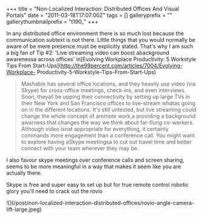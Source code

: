 +++
title = "Non-Localized Interaction: Distributed Offices And Visual Portals"
date = "2011-03-18T17:07:00Z"
tags = []
galleryprefix = ""
gallerythumbnailprefix = "t190_"
+++

In any distributed office environment there is so much lost because the
communication subtext is not there. Little things that you would normally be
aware of be mere presence must be explicitly stated. That's why I am such a
big fan of Tip #2: 'Live streaming video can boost abackground awarenessa
across offices' in[Evolving Workplace Productivity: 5 Workstyle Tips From
Start-Ups](http://the99percent.com/articles/7004/Evolving-Workplace-
Productivity-5-Workstyle-Tips-From-Start-Ups)

> Mashable has several office locations, and they heavily use video (via
Skype) for cross-office meetings, check-ins, and even interviews. Soon,
theyall be upping their connectivity by setting up large TVs in their New
York and San Francisco offices to live-stream whatas going on in the
different locations. It's still untested, but live streaming could change the
whole concept of aremote work,a providing a background awarness that
changes the way we think about far-flung co-workers. Although video isnat
appropriate for everything, it certainly commands more engagement than a
conference call. You might want to explore having aSkype meetingsa to cut
out travel time and better connect with your team wherever they may be.

I also favour skype meetings over conference calls and screen sharing, seems
to be more meaningful in a way that makes it seem like you are actually there.

Skype is free and super easy to set up but for true remote control robotic
glory you'll need to crack out the rovio

![](/post/non-localized-interaction-distributed-offices/rovio-angle-camera-
lift-large.jpeg)

